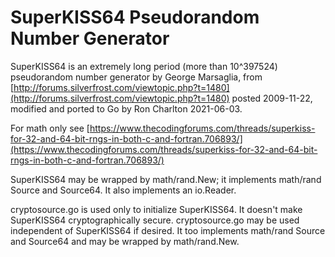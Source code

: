 # SuperKISS64 Pseudorandom Number Generator

SuperKISS64 is an extremely long period (more than 10^397524) pseudorandom number 
generator by George Marsaglia, from 
[http://forums.silverfrost.com/viewtopic.php?t=1480](http://forums.silverfrost.com/viewtopic.php?t=1480)
posted 2009-11-22, modified and ported to Go by Ron Charlton 2021-06-03.

For math only see
[https://www.thecodingforums.com/threads/superkiss-for-32-and-64-bit-rngs-in-both-c-and-fortran.706893/](https://www.thecodingforums.com/threads/superkiss-for-32-and-64-bit-rngs-in-both-c-and-fortran.706893/)

SuperKISS64 may be wrapped by math/rand.New; it implements math/rand Source and
Source64.  It also implements an io.Reader.

cryptosource.go is used only to initialize SuperKISS64. It doesn't make SuperKISS64
cryptographically secure. cryptosource.go may be used independent of SuperKISS64
if desired.  It too implements math/rand Source and Source64 and may be wrapped
by math/rand.New.
